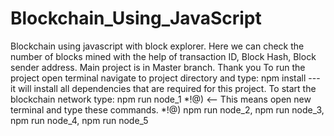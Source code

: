 # Blockchain_Using_JavaScript
Blockchain using javascript with block explorer. Here we can check the number of blocks mined with the help of transaction ID, Block Hash, Block sender address. Main project is in Master branch. Thank you
To run the project open terminal navigate to project directory and type:
npm install   --- it will install all dependencies that are required for this project.
To start the blockchain network type:
npm run node_1
*!@) <-- This means open new terminal and type these commands.
*!@) npm run node_2, npm run node_3, npm run node_4, npm run node_5
